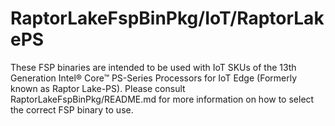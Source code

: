 # RaptorLakeFspBinPkg/IoT/RaptorLakePS
These FSP binaries are intended to be used with IoT SKUs of the 13th Generation Intel® Core™ PS-Series Processors for IoT Edge (Formerly known as Raptor Lake-PS). Please consult RaptorLakeFspBinPkg/README.md for more information on how to select the correct FSP binary to use.